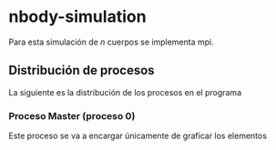 # nbody-simulation

Para esta simulación de $n$ cuerpos se implementa mpi.

## Distribución de procesos
La siguiente es la distribución de los procesos en el programa

### Proceso Master (proceso 0)
Este proceso se va a encargar únicamente de graficar los elementos
